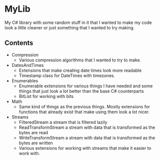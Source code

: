 # MyLib

My C# library with some random stuff in it that I wanted to make my code look a little cleaner or just something that I wanted to try making.

## Contents
- Compression
  - Various compression algorithms that I wanted to try to make.
- DatesAndTimes
  - Extensions that make creating date times look more readable 
  - Timestamp class for DateTimes with timezones.
- Enumerables
  - Enumerable extensions for various things I have needed and some things that just look a lot better than the base C# counterparts
  - BitList for working with bits
- Math
  - Same kind of things as the previous things. Mostly extensions for functions that already exist that make using them look a lot nicer.
- Streams
  - FilteredStream a stream that is filtered lazily
  - ReadTransformStream a stream with data that is transformed as the bytes are read
  - WriteTransformStream a stream with data that is transformed as the bytes are written
  - Various extensions for working with streams that make it easier to work with.